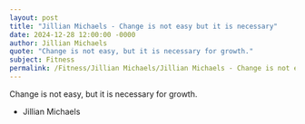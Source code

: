 ```yaml
---
layout: post
title: "Jillian Michaels - Change is not easy but it is necessary"
date: 2024-12-28 12:00:00 -0000
author: Jillian Michaels
quote: "Change is not easy, but it is necessary for growth."
subject: Fitness
permalink: /Fitness/Jillian Michaels/Jillian Michaels - Change is not easy but it is necessary
---
```


Change is not easy, but it is necessary for growth.

- Jillian Michaels
